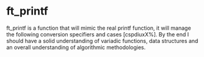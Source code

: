 # ft_printf
ft_printf is a function that will mimic the real printf function, it will manage the following conversion specifiers and cases [cspdiuxX%]. By the end I should have a solid understanding of variadic functions, data structures and an overall understanding of algorithmic methodologies. 
